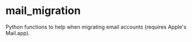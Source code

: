 mail_migration
==============

Python functions to help when migrating email accounts (requires Apple's Mail.app).
